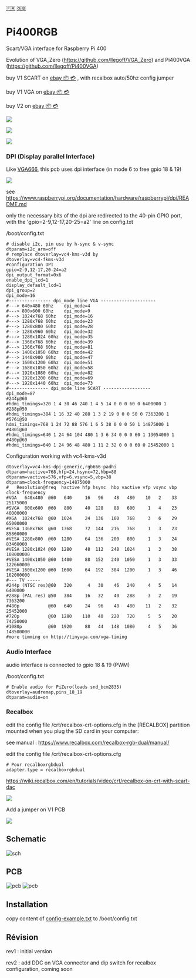 [:fr:](LISEZMOI.md) [:uk:](README.md)

# Pi400RGB
Scart/VGA interface for Raspberry Pi 400

Evolution of VGA_Zero (https://github.com/llegoff/VGA_Zero) and Pi400VGA (https://github.com/llegoff/Pi400VGA)

buy V1 SCART on [ebay  :package: :credit_card:](https://www.ebay.fr/itm/403514313069) , with recalbox auto/50hz config jumper

buy V1 VGA on [ebay  :package: :credit_card:](https://www.ebay.fr/itm/403577489257)

buy V2 on [ebay  :package: :credit_card:](https://www.ebay.fr/itm/403578324991)

![](img/Pi400RGB1.jpg)

![](img/Pi400RGB2.jpg)

![](img/Pi400RGB3.jpg)

### DPI (Display parallel Interface)
Like [VGA666](https://github.com/fenlogic/vga666), this pcb uses dpi interface (in mode 6 to free gpio 18 & 19)

![](img/dpi-packing.png)

see https://www.raspberrypi.org/documentation/hardware/raspberrypi/dpi/README.md

only the necessary bits of the dpi are redirected to the 40-pin GPIO port, with the 'gpio=2-9,12-17,20-25=a2' line on config.txt

/boot/config.txt

    # disable i2c, pin use by h-sync & v-sync
    dtparam=i2c_arm=off
    # remplace dtoverlay=vc4-kms-v3d by
    dtoverlay=vc4-fkms-v3d
    #configuration DPI
    gpio=2-9,12-17,20-24=a2
    dpi_output_format=0x6
    enable_dpi_lcd=1
    display_default_lcd=1
    dpi_group=2
    dpi_mode=16
    #---------------- dpi_mode line VGA ---------------------
    #---> 640x480 60hz    dpi_mode=4
    #---> 800x600 60hz    dpi_mode=9
    #---> 1024x768 60hz   dpi_mode=16
    #---> 1280x768 60hz   dpi_mode=23
    #---> 1280x800 60hz   dpi_mode=28
    #---> 1280x960 60hz   dpi_mode=32
    #---> 1280x1024 60hz  dpi_mode=35
    #---> 1360x768 60hz   dpi_mode=39
    #---> 1366x768 60hz   dpi_mode=81
    #---> 1400x1050 60hz  dpi_mode=42
    #---> 1440x900 60hz   dpi_mode=47
    #---> 1600x1200 60hz  dpi_mode=51
    #---> 1680x1050 60hz  dpi_mode=58
    #---> 1920x1080 60hz  dpi_mode=82
    #---> 1920x1200 60hz  dpi_mode=69
    #---> 1920x1440 60hz  dpi_mode=73    
    #--------------- dpi_mode line SCART ------------------
    dpi_mode=87
    #244p@60
    #hdmi_timings=320 1 4 30 46 240 1 4 5 14 0 0 0 60 0 6400000 1
    #288p@50
    #hdmi_timings=384 1 16 32 40 288 1 3 2 19 0 0 0 50 0 7363200 1
    #576i@50
    hdmi_timings=768 1 24 72 88 576 1 6 5 38 0 0 0 50 1 14875000 1
    #480i@60
    #hdmi_timings=640 1 24 64 104 480 1 3 6 34 0 0 0 60 1 13054080 1
    #480p@60
    #hdmi_timings=640 1 24 96 48 480 1 11 2 32 0 0 0 60 0 25452000 1

Configuration working with vc4-kms-v3d

    dtoverlay=vc4-kms-dpi-generic,rgb666-padhi
    dtparam=hactive=768,hfp=24,hsync=72,hbp=88
    dtparam=vactive=576,vfp=6,vsync=5,vbp=38
    dtparam=clock-frequency=14875000
    #   Resolution@freq  hactive hfp hsync  hbp vactive vfp vsync vbp  clock-frequency
    #VGA   640x480  @60   640     16   96    48   480    10   2    33    25175000
    #SVGA  800x600  @60   800     40  128    88   600     1   4    23    40000000
    #XGA  1024x768  @60  1024     24  136   160   768     3   6    29    65000000
    #VESA 1368x768  @60  1368     72  144   216   768     1   3    23    85860000
    #VESA 1280x800  @60  1280     64  136   200   800     1   3    24    83460000
    #VESA 1280x1024 @60  1280     48  112   248  1024     1   3    38   108000000
    #VESA 1400x1050 @60  1400     88  152   240  1050     1   3    33   122660000
    #VESA 1600x1200 @60  1600     64  192   304  1200     1   3    46   162000000
    #--- TV -----
    #244p (NTSC res)@60   320      4   30    46   240     4   5    14     6400000
    #288p (PAL res) @50   384     16   32    40   288     3   2    19     7363200
    #480p           @60   640     24   96    48   480    11   2    32    25452000
    #720p           @60  1280    110   40   220   720     5   5    20    74250000
    #1080p          @60  1920     88   44   148  1080     4   5    36   148500000
    #more timming on http://tinyvga.com/vga-timing

### Audio Interface
audio interface is connected to gpio 18 & 19 (PWM)

/boot/config.txt

    # Enable audio for PiZero(loads snd_bcm2835)
    dtoverlay=audremap,pins_18_19
    dtparam=audio=on

### Recalbox

edit the config file /crt/recalbox-crt-options.cfg in the [RECALBOX] partition mounted when you plug the SD card in your computer:

see manual : https://www.recalbox.com/recalbox-rgb-dual/manual/

edit the config file /crt/recalbox-crt-options.cfg

    # Pour recalboxrgbdual
    adapter.type = recalboxrgbdual

https://wiki.recalbox.com/en/tutorials/video/crt/recalbox-on-crt-with-scart-dac

![](img/recalbox-config.png)

Add a jumper on V1 PCB

![](img/config_jumper.jpg)


## Schematic
![sch](img/sch.PNG)

## PCB
![pcb](img/3D.PNG)
![pcb](img/3D2.PNG)

## Installation
copy content of [config-example.txt](img/config-example.txt?raw=true) to /boot/config.txt


## Révision
rev1 : initial version

rev2 : add DDC on VGA connector and dip switch for recalbox configuration, coming soon
